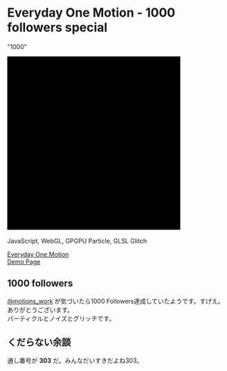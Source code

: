 # Everyday One Motion - 1000 followers special  

"1000"  

![](1000.gif)  

JavaScript, WebGL, GPGPU Particle, GLSL Glitch  

[Everyday One Motion](http://motions.work/motion/303)  
[Demo Page](http://fms-cat-eom.github.io/1000/dist)  

## 1000 followers

[@motions_work](https://twitter.com/motions_work) が気づいたら1000 Followers達成していたようです。すげえ。ありがとうございます。  
パーティクルとノイズとグリッチです。

## くだらない余談

通し番号が **303** だ。みんなだいすきだよね303。  
